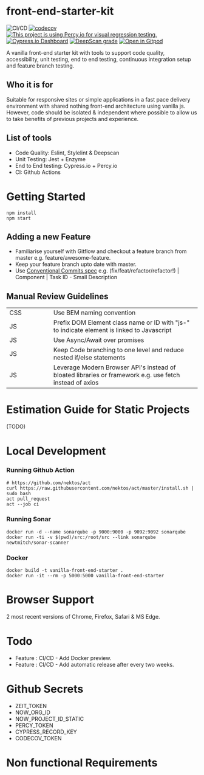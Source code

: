 # front-end-starter-kit
![CI/CD](https://github.com/poly-glot/vanilla-front-end-starter/workflows/CI/CD/badge.svg)
[![codecov](https://codecov.io/gh/poly-glot/vanilla-front-end-starter/branch/master/graph/badge.svg?token=K6AIDS2WN8)](https://codecov.io/gh/poly-glot/vanilla-front-end-starter)
[![This project is using Percy.io for visual regression testing.](https://percy.io/static/images/percy-badge.svg)](https://percy.io/328a6753/vanilla-front-end-starter)
[![Cypress.io Dashboard](https://img.shields.io/badge/cypress-dashboard-brightgreen.svg)](https://dashboard.cypress.io/projects/8joug9/runs)
[![DeepScan grade](https://deepscan.io/api/teams/8408/projects/10599/branches/148870/badge/grade.svg)](https://deepscan.io/dashboard#view=project&tid=8408&pid=10599&bid=148870)
[![Open in Gitpod](https://gitpod.io/button/open-in-gitpod.svg)](https://gitpod.io/#https://github.com/poly-glot/vanilla-front-end-starter)

A vanilla front-end starter kit with tools to support code quality, accessibility, unit testing, end to end testing,
continuous integration setup and feature branch testing.

## Who it is for
Suitable for responsive sites or simple applications in a fast pace delivery environment with
shared nothing front-end architecture using vanilla js. However, code should be isolated & independent where possible to allow us to
take benefits of previous projects and experience.

## List of tools
- Code Quality: Eslint, Stylelint & Deepscan
- Unit Testing: Jest + Enzyme
- End to End testing: Cypress.io + Percy.io
- CI: Github Actions

# Getting Started
```
npm install
npm start
```

## Adding a new Feature
- Familiarise yourself with Gitflow and checkout a feature branch from master e.g. feature/awesome-feature.
- Keep your feature branch upto date with master.
- Use <a href="https://www.conventionalcommits.org/">Conventional Commits spec</a> e.g. (fix/feat/refactor/refactor!) | Component | Task ID - Small Description

## Manual Review Guidelines
<table width="100%">
    <tr>
        <td width="100">CSS</td>
        <td>Use BEM naming convention </td>
    </tr>
    <tr>
        <td width="100">JS</td>
        <td>Prefix DOM Element class name or ID with "js-" to indicate element is linked to Javascript</td>
    </tr>
    <tr>
        <td width="100">JS</td>
        <td>Use Async/Await over promises</td>
    </tr>
    <tr>
        <td width="100">JS</td>
        <td>Keep Code branching to one level and reduce nested if/else statements</td>
    </tr>
    <tr>
        <td width="100">JS</td>
        <td>Leverage Modern Browser API's instead of bloated libraries or framework e.g. use fetch instead of axios</td>
    </tr>
</table>

# Estimation Guide for Static Projects
(TODO)

# Local Development

### Running Github Action
```
# https://github.com/nektos/act
curl https://raw.githubusercontent.com/nektos/act/master/install.sh | sudo bash
act pull_request
act --job ci
```

### Running Sonar
```
docker run -d --name sonarqube -p 9000:9000 -p 9092:9092 sonarqube
docker run -ti -v $(pwd)/src:/root/src --link sonarqube newtmitch/sonar-scanner
```

### Docker
```
docker build -t vanilla-front-end-starter .
docker run -it --rm -p 5000:5000 vanilla-front-end-starter
```

# Browser Support
2 most recent versions of Chrome, Firefox, Safari & MS Edge.

# Todo
- Feature : CI/CD - Add Docker preview.
- Feature : CI/CD - Add automatic release after every two weeks.

# Github Secrets
- ZEIT_TOKEN
- NOW_ORG_ID
- NOW_PROJECT_ID_STATIC
- PERCY_TOKEN
- CYPRESS_RECORD_KEY
- CODECOV_TOKEN

# Non functional Requirements
